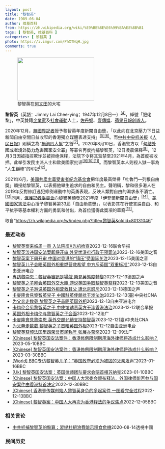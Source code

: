 ```yaml
---
layout: post
title: "黎智英"
date: 1989-06-04
author: 维基百科
from: https://zh.wikipedia.org/wiki/%E9%BB%8E%E6%99%BA%E8%8B%B1
tags: [ 黎智英, 维基百科 ]
categories: [ 黎智英 ]
photo: https://i.imgur.com/PhXTNqH.jpg
comments: true
---
```

<div class="mw-content-ltr mw-parser-output" lang="zh" dir="ltr"><div id="noteTA-97071178" class="noteTA"><div class="noteTA-group"><div data-noteta-group-source="module" data-noteta-group="IT"></div></div><div class="noteTA-local"><div data-noteta-code="zh:巧克力; zh-tw:巧克力; zh-hk:朱古力; zh-cn:巧克力;"></div><div data-noteta-code="zh-tw:黑道; zh-hk:黑社會; zh-cn:黑社会;"></div><div data-noteta-code="zh-tw:飯店; zh-hk:酒店; zh-cn:饭店;"></div><div data-noteta-code="zh-tw:伍佛維茲; zh-hk:沃夫維茲 ;zh-cn:沃尔福威茨;"></div></div></div>

<figure typeof="mw:File/Thumb"><a href="/wiki/File:Jimmy_Lai_Chee-ying_home_in_Ho_Man_Tin_20200418.png" class="mw-file-description"><img src="//upload.wikimedia.org/wikipedia/commons/thumb/9/9f/Jimmy_Lai_Chee-ying_home_in_Ho_Man_Tin_20200418.png/250px-Jimmy_Lai_Chee-ying_home_in_Ho_Man_Tin_20200418.png" decoding="async" width="250" height="140" class="mw-file-element" srcset="//upload.wikimedia.org/wikipedia/commons/thumb/9/9f/Jimmy_Lai_Chee-ying_home_in_Ho_Man_Tin_20200418.png/375px-Jimmy_Lai_Chee-ying_home_in_Ho_Man_Tin_20200418.png 1.5x, //upload.wikimedia.org/wikipedia/commons/thumb/9/9f/Jimmy_Lai_Chee-ying_home_in_Ho_Man_Tin_20200418.png/500px-Jimmy_Lai_Chee-ying_home_in_Ho_Man_Tin_20200418.png 2x" data-file-width="861" data-file-height="481"></a><figcaption>黎智英在<a href="/wiki/%E4%BD%95%E6%96%87%E7%94%B0" title="何文田">何文田</a>的大宅</figcaption></figure>
<p><b>黎智英</b>（英語：<span lang="en">Jimmy Lai Chee-ying</span>；1947年12月8日<span class="useeditintro" title="Template:BLP editintro">—</span>）<sup id="cite_ref-7" class="reference"><a href="#cite_note-7">[4]</a></sup>，綽號「肥佬黎」，中英雙籍<a href="/wiki/%E4%BC%81%E4%B8%9A%E5%AE%B6" title="企业家">企業家</a>及<a href="/wiki/%E7%A4%BE%E6%9C%83%E9%81%8B%E5%8B%95" title="社會運動">社會運動</a>人士，<a href="/wiki/%E4%BD%90%E4%B8%B9%E5%A5%B4" title="佐丹奴">佐丹奴</a>、<a href="/wiki/%E5%A3%B9%E5%82%B3%E5%AA%92" title="壹傳媒">壹傳媒</a>、<a href="/wiki/%E8%98%8B%E6%9E%9C%E6%97%A5%E5%A0%B1_(%E9%A6%99%E6%B8%AF)" title="蘋果日報 (香港)">蘋果日報</a><a href="/wiki/%E5%89%B5%E8%BE%A6%E4%BA%BA" class="mw-redirect" title="創辦人">創辦人</a>。
</p><p>2020年12月，<a href="/wiki/%E7%84%A1%E5%9C%8B%E7%95%8C%E8%A8%98%E8%80%85" class="mw-redirect" title="無國界記者">無國界記者</a>授予黎智英年度新聞自由獎，「以此向在北京壓力下日益新聞自由空間日益收窄的香港獨立媒體表達支持」<sup id="cite_ref-8" class="reference"><a href="#cite_note-8">[5]</a></sup><sup id="cite_ref-9" class="reference"><a href="#cite_note-9">[6]</a></sup>。而<a href="/wiki/%E4%B8%AD%E5%85%B1%E4%B8%AD%E5%A4%AE%E6%9C%BA%E5%85%B3%E6%8A%A5" title="中共中央机关报">中共中央机关报</a>《<a href="/wiki/%E4%BA%BA%E6%B0%91%E6%97%A5%E6%8A%A5" title="人民日报">人民日报</a>》則稱之為“<a href="/wiki/%E7%A5%B8%E6%B8%AF%E5%9B%9B%E4%BA%BA%E5%B8%AE" title="祸港四人帮">禍港四人幫</a>”之首<sup id="cite_ref-王平2019_10-0" class="reference"><a href="#cite_note-王平2019-10">[7]</a></sup>。2020年8月10日，香港警方以「<a href="/wiki/%E4%B8%AD%E8%8F%AF%E4%BA%BA%E6%B0%91%E5%85%B1%E5%92%8C%E5%9C%8B%E9%A6%99%E6%B8%AF%E7%89%B9%E5%88%A5%E8%A1%8C%E6%94%BF%E5%8D%80%E7%B6%AD%E8%AD%B7%E5%9C%8B%E5%AE%B6%E5%AE%89%E5%85%A8%E6%B3%95" title="中華人民共和國香港特別行政區維護國家安全法">勾結外國或者境外勢力危害國家安全罪</a>」等罪名再度拘捕黎智英，12日凌晨保釋<sup id="cite_ref-auto_11-0" class="reference"><a href="#cite_note-auto-11">[8]</a></sup>，12月3日因被指控欺诈並被拒绝保释，法院下令将其监禁至2021年4月，為首度被收押。此举引发民主派人士和歐美國家批评<sup id="cite_ref-12" class="reference"><a href="#cite_note-12">[9]</a></sup><sup id="cite_ref-13" class="reference"><a href="#cite_note-13">[10]</a></sup><sup id="cite_ref-over100_14-0" class="reference"><a href="#cite_note-over100-14">[11]</a></sup>。而黎智英本人则视入獄一事為“人生巔峰”的印記<sup id="cite_ref-15" class="reference"><a href="#cite_note-15">[12]</a></sup>。
</p><p>2021年6月，<a href="/wiki/%E5%85%B1%E7%94%A2%E4%B8%BB%E7%BE%A9%E5%8F%97%E9%9B%A3%E8%80%85%E7%B4%80%E5%BF%B5%E5%9F%BA%E9%87%91%E6%9C%83" title="共產主義受難者紀念基金會">美國共產主義受害者紀念基金會</a>把年度最高榮譽「杜魯門—列根自由獎」頒授給黎智英，以表揚他畢生追求的自由和民主。聲明稱，黎和很多港人在2019年反對修訂逃犯條例運動中的英勇表現，反映人類對自由的渴求永不消亡。<sup id="cite_ref-16" class="reference"><a href="#cite_note-16">[13]</a></sup>同月，<a href="/wiki/%E4%BF%9D%E8%AD%B7%E8%A8%98%E8%80%85%E5%A7%94%E5%93%A1%E6%9C%83" title="保護記者委員會">保護記者委員會</a>向黎智英頒發2021年度「伊菲爾新聞自由獎」<sup id="cite_ref-17" class="reference"><a href="#cite_note-17">[14]</a></sup>。<a href="/wiki/%E5%9C%8B%E5%AE%B6%E6%86%B2%E6%B3%95%E4%B8%AD%E5%BF%83" title="國家憲法中心">美國國家憲法中心</a>授予黎智英第33屆「自由勛章獎」，以表彰其在行使言論自由、和平抗爭等基本權利方面的勇氣和付出，為首位獲得此獎項的華裔<sup id="cite_ref-18" class="reference"><a href="#cite_note-18">[15]</a></sup>。
</p>
<meta property="mw:PageProp/toc">
</div><!--esi <esi:include src="/esitest-fa8a495983347898/content" /> --><noscript><img src="https://login.wikimedia.org/wiki/Special:CentralAutoLogin/start?type=1x1" alt="" width="1" height="1" style="border: none; position: absolute;"></noscript>
<div class="printfooter" data-nosnippet="">取自“<a dir="ltr" href="https://zh.wikipedia.org/w/index.php?title=黎智英&amp;oldid=80131046">https://zh.wikipedia.org/w/index.php?title=黎智英&amp;oldid=80131046</a>”</div><div id="recent-news"><h3>最近动态</h3><ul><li><a href="https://nodebe4.github.io/waimei/2023-12-16/%E9%BB%8E%E6%99%BA%E8%8B%B1%E6%A1%88%E6%9D%A5%E4%B8%B4%E5%91%A8%E4%B8%80%E5%AE%A1-%E5%85%A5%E6%B3%95%E9%99%A2%E9%A1%BBX%E5%85%89%E6%9C%BA%E6%A3%80%E6%9F%A5" title="黎智英案来临周一审 入法院须X光机检查—— 香港壹传媒创办人黎智英及《苹果日报》涉勾结外国势力案，下星期一（12月18日）移师至西九龙法院开审。香港保安局长邓炳强说，警方和司法机构已协调将检查进...">黎智英案来临周一审 入法院须X光机检查</a><time>2023-12-16</time><a class="tag">联合早报</a></li>
<li><a href="https://nodebe4.github.io/waimei/2023-12-16/%E9%BB%8E%E6%99%BA%E8%8B%B1%E6%B6%89%E8%BF%9D%E5%9B%BD%E5%AE%89%E6%B3%95%E6%A1%88%E5%8D%B3%E5%B0%86%E5%BC%80%E5%AE%A1-%E5%A4%96%E7%95%8C%E5%BF%A7%E6%B8%AF%E5%BA%9C%E8%A1%8C%E6%94%BF%E5%B9%B2%E9%A2%84%E5%8F%B8%E6%B3%95" title="黎智英涉违国安法案即将开审 外界忧港府行政干预司法—— Sat, 16 Dec 2023 10:06:08 GMT 资料照 - 香港著名媒体人士、前香港壹传媒创办人黎智英。 香港 —&nbsp; 香港《壹...">黎智英涉违国安法案即将开审 外界忧港府行政干预司法</a><time>2023-12-16</time><a class="tag">美国之音</a></li>
<li><a href="https://nodebe4.github.io/waimei/2023-12-15/%E9%BB%8E%E6%99%BA%E8%8B%B1%E6%A1%88%E4%B8%8B%E5%91%A8%E5%BC%80%E5%AE%A1-%E4%B8%AD%E5%9B%BD%E5%AF%B9%E9%A6%99%E6%B8%AF%E7%9A%84-%E9%95%87%E5%8E%8B-%E5%8F%97%E5%9B%BD%E9%99%85%E5%85%B3%E6%B3%A8" title="黎智英案下周开审 中国对香港的“镇压”受国际关注—— Fri, 15 Dec 2023 09:40:36 GMT 资料图片：香港壹传媒创办人黎智英。(美国之音 汤惠芸) 香港壹传媒集团创始人黎智...">黎智英案下周开审 中国对香港的“镇压”受国际关注</a><time>2023-12-15</time><a class="tag">美国之音</a></li>
<li><a href="https://nodebe4.github.io/waimei/2023-12-13/%E9%BB%8E%E6%99%BA%E8%8B%B1%E5%84%BF%E5%AD%90%E4%BC%9A%E6%99%A4%E8%8B%B1%E5%9B%BD%E5%A4%96%E7%9B%B8%E9%87%8D%E7%87%83%E8%90%A5%E6%95%91%E5%B8%8C%E6%9C%9B-%E4%B8%AD%E6%96%B9%E6%96%A5%E8%8B%B1%E5%9B%BD-%E5%8F%8C%E9%87%8D%E6%A0%87%E5%87%86" title="黎智英儿子会晤英国外相重燃营救希望 中方斥英国”双重标准”—— 卡梅伦和黎崇恩的会面结束后不久，英国外交部就在社交平台X上发布二人合照。 Foreign, Commonwealth &amp;a...">黎智英儿子会晤英国外相重燃营救希望 中方斥英国"双重标准"</a><time>2023-12-13</time><a class="tag">自由亚洲电台</a></li>
<li><a href="https://nodebe4.github.io/waimei/2023-12-13/%E5%B0%88%E8%A8%AA%E9%BB%8E%E5%B4%87%E6%81%A9-%E9%BB%8E%E6%99%BA%E8%8B%B1%E5%AF%A9%E8%A8%8A%E6%98%AF%E5%A0%B4%E6%88%B2-%E6%A8%82%E8%A6%8B%E8%8B%B1%E6%85%8B%E5%BA%A6%E8%BD%89%E8%AE%8A" title="專訪黎崇恩：黎智英審訊是場戲 樂見英態度轉變—— 2023-12-14T01:18:18.363Z 香港《蘋果日報》創辦人黎智英下週一將面臨審判。現年76歲的他，自2020年以來被拘留至今已3年...">專訪黎崇恩：黎智英審訊是場戲 樂見英態度轉變</a><time>2023-12-13</time><a class="tag">德国之声</a></li>
<li><a href="https://nodebe4.github.io/waimei/2023-12-13/%E9%BB%8E%E6%99%BA%E8%8B%B1%E4%B9%8B%E5%AD%90%E6%8B%9C%E4%BC%9A%E8%8B%B1%E5%9B%BD%E5%A4%96%E4%BA%A4%E5%A4%A7%E8%87%A3-%E6%B8%B8%E8%AF%B4%E8%8B%B1%E5%9B%BD%E4%BA%89%E5%8F%96%E9%BB%8E%E6%99%BA%E8%8B%B1%E8%8E%B7%E9%87%8A" title="黎智英之子拜会英国外交大臣 游说英国争取黎智英获释—— Wed, 13 Dec 2023 13:09:56 GMT 资料照：黎智英的儿子黎崇恩（Sebastien Lai）在日内瓦的联合国人权理...">黎智英之子拜会英国外交大臣 游说英国争取黎智英获释</a><time>2023-12-13</time><a class="tag">美国之音</a></li>
<li><a href="https://nodebe4.github.io/waimei/2023-12-13/%E9%BB%8E%E6%99%BA%E8%8B%B1%E4%B9%8B%E5%AD%90%E6%B8%B8%E8%AF%B4%E8%8B%B1%E5%9B%BD%E5%A4%96%E7%9B%B8%E8%90%A5%E6%95%91%E5%85%B6%E7%88%B6-%E9%81%AD%E5%8C%97%E4%BA%AC%E6%80%92%E6%96%A5" title="黎智英之子游说英国外相营救其父 遭北京怒斥—— 2023-12-13T10:36:04.142Z 图为黎智英之子黎崇恩 （德国之声中文网）香港《苹果日报》创办人黎智英下周将面临拖延已久的审判，罪...">黎智英之子游说英国外相营救其父 遭北京怒斥</a><time>2023-12-13</time><a class="tag">德国之声</a></li>
<li><a href="https://nodebe4.github.io/waimei/2023-12-13/%E5%8D%A1%E9%BA%A5%E9%9A%86%E6%9C%83%E8%A6%8B%E9%BB%8E%E6%99%BA%E8%8B%B1%E5%85%92%E5%AD%90-%E4%B8%AD%E5%9C%8B%E9%A7%90%E8%8B%B1%E4%BD%BF%E9%A4%A8%E6%89%B9%E5%B9%B2%E6%B6%89%E6%B3%95%E6%B2%BB" title="卡麥隆會見黎智英兒子 中國駐英使館批干涉法治—— （中央社台北13日電）英國外相卡麥隆（David Cameron）12日會見壹傳媒集團創辦人黎智英的兒子黎崇恩後，中國駐英國大使館隨即發文批英方...">卡麥隆會見黎智英兒子 中國駐英使館批干涉法治</a><time>2023-12-13</time><a class="tag">(臺)中央社CNA</a></li>
<li><a href="https://nodebe4.github.io/waimei/2023-12-13/%E4%B8%BA%E7%88%B6%E5%A5%94%E8%B5%B0%E6%95%B0%E8%BD%BD-%E9%BB%8E%E6%99%BA%E8%8B%B1%E4%B9%8B%E5%AD%90%E9%A6%96%E6%99%A4%E8%8B%B1%E5%9B%BD%E5%A4%96%E7%9B%B8" title="为父奔走数载 黎智英之子首晤英国外相—— 黎智英儿子黎崇恩周一（11日）接受本台专访 记者石头摄 香港传媒大亨黎智英被控触犯《港区国安法》的案件将于下周一（18日）开庭。他的儿子黎崇恩周二（12...">为父奔走数载 黎智英之子首晤英国外相</a><time>2023-12-13</time><a class="tag">自由亚洲电台</a></li>
<li><a href="https://nodebe4.github.io/waimei/2023-12-12/%E5%8D%A1%E6%A2%85%E4%BC%A6%E4%BC%9A%E8%A7%81%E9%BB%8E%E6%99%BA%E8%8B%B1%E4%B9%8B%E5%AD%90-%E4%B8%AD%E4%BD%BF%E9%A6%86%E8%B0%B4%E8%B4%A3%E8%8B%B1%E6%96%B9%E5%B9%B2%E6%B6%89%E9%A6%99%E6%B8%AF%E6%B3%95%E6%B2%BB" title="卡梅伦会见黎智英之子 中使馆谴责英方干涉香港法治—— 英国外交部长卡梅伦会见壹传媒创办人黎智英之子黎崇恩，并称英方反对香港国安法，将继续支持黎智英等港人，中国驻英国大使馆为此对英方干涉中国香港特...">卡梅伦会见黎智英之子 中使馆谴责英方干涉香港法治</a><time>2023-12-12</time><a class="tag">联合早报</a></li>
<li><a href="https://nodebe4.github.io/waimei/2023-12-12/%E8%8B%B1%E5%9B%BD%E5%A4%96%E7%9B%B8%E5%8D%A1%E6%A2%85%E4%BC%A6%E4%B8%8E%E9%BB%8E%E6%99%BA%E8%8B%B1%E4%B9%8B%E5%AD%90%E4%BC%9A%E9%9D%A2" title="英国外相卡梅伦与黎智英之子会面—— 13/12/2023 - 00:52 英国外相卡梅伦12日会见了正在为营救父亲黎智英而奔走的黎崇恩。根据英国外交部的文稿，外相此举是为了听取黎崇恩对父亲被囚禁...">英国外相卡梅伦与黎智英之子会面</a><time>2023-12-12</time><a class="tag">法广</a></li>
<li><a href="https://nodebe4.github.io/waimei/2023-12-12/%E5%8D%A1%E9%BA%A5%E9%9A%86%E6%9C%83%E8%A6%8B%E9%BB%8E%E5%B4%87%E6%81%A9-%E8%8B%B1%E5%A4%96%E4%BA%A4%E9%83%A8%E5%85%81%E7%BA%8C%E6%94%AF%E6%8C%81%E9%BB%8E%E6%99%BA%E8%8B%B1" title="卡麥隆會見黎崇恩 英外交部允續支持黎智英—— 英國外交大臣卡麥隆（右）12日接見壹傳媒集團創辦人黎智英的兒子黎崇恩（左），聆聽黎崇恩對黎智英處境的關切。（英國外交部提供）中央社記者陳韻聿倫敦傳真...">卡麥隆會見黎崇恩 英外交部允續支持黎智英</a><time>2023-12-12</time><a class="tag">(臺)中央社CNA</a></li>
<li><a href="https://nodebe4.github.io/waimei/2023-12-12/%E4%B8%BA%E7%88%B6%E5%A5%94%E8%B5%B0%E6%95%B0%E8%BD%BD-%E9%BB%8E%E6%99%BA%E8%8B%B1%E4%B9%8B%E5%AD%90%E9%A6%96%E6%99%A4%E8%8B%B1%E5%9B%BD%E5%A4%96%E7%9B%B8" title="为父奔走数载 黎智英之子首晤英国外相—— 黎智英儿子黎崇恩周一（11日）接受本台专访 记者石头摄 香港传媒大亨黎智英被控触犯《港区国安法》的案件将于下周一（18日）开庭。他的儿子黎崇恩周二（12...">为父奔走数载 黎智英之子首晤英国外相</a><time>2023-12-12</time><a class="tag">自由亚洲电台</a></li>
<li><a href="https://nodebe4.github.io/waimei/2023-12-09/%E9%BB%8E%E6%99%BA%E8%8B%B1%E8%8E%B7%E9%A2%81%E6%B3%95%E5%9B%BD%E9%87%8C%E6%98%82%E8%8D%A3%E8%AA%89%E5%B8%82%E6%B0%91%E7%A7%B0%E5%8F%B7-%E5%BC%A0%E5%B1%95%E4%BA%A6%E8%8E%B7%E5%A5%96" title="黎智英获颁法国里昂荣誉市民称号 张展亦获奖—— 09/12/2023 - 15:27 自 2020 年 12 月起被拘押的香港独立报纸《苹果日报》创始人黎智英于 2023 年 12 月 9 日获...">黎智英获颁法国里昂荣誉市民称号 张展亦获奖</a><time>2023-12-09</time><a class="tag">法广</a></li>
<li><a href="https://nodebe4.github.io/waimei/2023-05-10/Chinese-%E9%BB%8E%E6%99%BA%E8%8B%B1%E5%9B%BD%E5%AE%89%E6%B3%95%E6%A1%88%E4%BB%B6-%E9%A6%99%E6%B8%AF%E4%BF%AE%E4%BE%8B%E9%99%90%E5%88%B6%E8%81%98%E7%94%A8%E6%B5%B7%E5%A4%96%E5%BE%8B%E5%B8%88%E5%B0%86%E9%80%A0%E6%88%90%E4%BB%80%E4%B9%88%E5%BD%B1%E5%93%8D" title="[Chinese] 黎智英国安法案件：香港修例限制聘用海外律师将造成什么影响？—— 黎智英国安法案件：香港修例限制聘用海外律师将造成什么影响？ 2023年3月31日 最近更新： 2023年5月1...">[Chinese] 黎智英国安法案件：香港修例限制聘用海外律师将造成什么影响？</a><time>2023-05-10</time><a class="tag">BBC</a></li>
<li><a href="https://nodebe4.github.io/waimei/2023-03-30/Chinese-%E9%BB%8E%E6%99%BA%E8%8B%B1%E5%9B%BD%E5%AE%89%E6%B3%95%E6%A1%88%E4%BB%B6-%E9%A6%99%E6%B8%AF%E4%BF%AE%E4%BE%8B%E9%99%90%E5%88%B6%E8%81%98%E7%94%A8%E6%B5%B7%E5%A4%96%E5%BE%8B%E5%B8%88%E5%B0%86%E9%80%A0%E6%88%90%E4%BB%80%E4%B9%88%E5%BD%B1%E5%93%8D" title="[Chinese] 黎智英国安法案件：香港修例限制聘用海外律师将造成什么影响？—— 黎智英国安法案件：香港修例限制聘用海外律师将造成什么影响？ 2023年3月31日 图像来源，Reuters 图...">[Chinese] 黎智英国安法案件：香港修例限制聘用海外律师将造成什么影响？</a><time>2023-03-30</time><a class="tag">BBC</a></li>
<li><a href="https://nodebe4.github.io/waimei/2023-01-16/World-BBC%E4%B8%93%E8%AE%BF%E9%BB%8E%E6%99%BA%E8%8B%B1%E5%84%BF%E5%AD%90-%E8%8B%B1%E5%9B%BD%E6%94%BF%E5%BA%9C%E5%BF%85%E9%A1%BB%E4%B8%BA%E8%A2%AB%E5%9B%9A%E7%9A%84%E7%88%B6%E4%BA%B2%E5%8F%91%E5%A3%B0" title="[World] BBC专访黎智英儿子：“英国政府必须为被囚的父亲发声”—— BBC专访黎智英儿子：“英国政府必须为被囚的父亲发声” 你的器材不支持播放多媒体材料 BBC专访黎智英儿子：“英国政府...">[World] BBC专访黎智英儿子：“英国政府必须为被囚的父亲发声”</a><time>2023-01-16</time><a class="tag">BBC</a></li>
<li><a href="https://nodebe4.github.io/waimei/2023-01-10/Uk-%E9%BB%8E%E6%99%BA%E8%8B%B1%E5%9B%BD%E5%AE%89%E6%B3%95%E6%A1%88-%E8%8B%B1%E5%9B%BD%E5%BE%8B%E5%B8%88%E5%9B%A2%E9%98%9F%E8%A6%81%E6%B1%82%E4%BC%9A%E6%99%A4%E9%A6%96%E7%9B%B8%E8%8B%8F%E7%BA%B3%E5%85%8B" title="[Uk] 黎智英国安法案：英国律师团队要求会晤首相苏纳克—— 黎智英国安法案：英国律师团队要求会晤首相苏纳克 丹尼（Danny Vincent） BBC记者　香港报道 2023年1月10日 图像...">[Uk] 黎智英国安法案：英国律师团队要求会晤首相苏纳克</a><time>2023-01-10</time><a class="tag">BBC</a></li>
<li><a href="https://nodebe4.github.io/waimei/2022-12-30/Chinese-%E9%BB%8E%E6%99%BA%E8%8B%B1%E5%9B%BD%E5%AE%89%E6%B3%95%E6%A1%88-%E4%B8%AD%E5%9B%BD%E4%BA%BA%E5%A4%A7%E5%B8%B8%E5%A7%94%E4%BC%9A%E9%A2%81%E5%B8%83%E9%87%8A%E6%B3%95-%E5%A4%96%E5%9B%BD%E5%BE%8B%E5%B8%88%E8%83%BD%E5%90%A6%E5%8F%82%E4%B8%8E%E5%9B%BD%E5%AE%89%E6%A1%88%E4%BB%B6%E7%94%B1%E9%A6%99%E6%B8%AF%E7%89%B9%E9%A6%96%E5%86%B3%E5%AE%9A" title="[Chinese] 黎智英国安法案：中国人大常委会颁布释法，外国律师能否参与国安案件由香港特首决定—— 黎智英国安法案：中国人大常委会颁布释法，外国律师能否参与国安案件由香港特首决定 2022年...">[Chinese] 黎智英国安法案：中国人大常委会颁布释法，外国律师能否参与国安案件由香港特首决定</a><time>2022-12-30</time><a class="tag">BBC</a></li>
<li><a href="https://nodebe4.github.io/waimei/2022-12-13/Chinese-%E9%A6%99%E6%B8%AF%E5%A3%B9%E4%BC%A0%E5%AA%92%E5%88%9B%E5%A7%8B%E4%BA%BA%E9%BB%8E%E6%99%BA%E8%8B%B1%E8%BA%AB%E8%B4%9F%E7%9A%84%E5%A4%9A%E8%B5%B7%E6%A1%88%E4%BB%B6-%E4%B8%80%E5%9B%BE%E7%9C%8B%E5%AE%8C%E5%85%A8%E8%BF%87%E7%A8%8B" title="[Chinese] 香港壹传媒创始人黎智英身负的多起案件 一图看完全过程—— 香港壹传媒创始人黎智英身负的多起案件 一图看完全过程 2022年12月10日 最近更新： 2022年12月13日 图...">[Chinese] 香港壹传媒创始人黎智英身负的多起案件 一图看完全过程</a><time>2022-12-13</time><a class="tag">BBC</a></li>
<li><a href="https://nodebe4.github.io/waimei/2022-12-05/Chinese-%E9%BB%8E%E6%99%BA%E8%8B%B1%E6%A1%88-%E4%B8%AD%E5%9B%BD%E4%BA%BA%E5%A4%A7%E5%86%8D%E6%AC%A1%E4%B8%BA%E9%A6%99%E6%B8%AF%E9%87%8A%E6%B3%95%E7%9A%84%E4%BA%89%E8%AE%AE%E7%84%A6%E7%82%B9" title="[Chinese] 黎智英案：中国人大再次为香港释法的争议焦点—— 黎智英案：中国人大再次为香港释法的争议焦点 2022年12月6日 图像来源，EPA 图像加注文字， 黎智英自2020年底起被收...">[Chinese] 黎智英案：中国人大再次为香港释法的争议焦点</a><time>2022-12-05</time><a class="tag">BBC</a></li>
</ul></div><div id="open-opinion"><h3>相关言论</h3><ul><li><a href="https://nodebe4.github.io/opinion/2020-08-14/%E4%B8%AD%E5%85%B1%E6%8A%93%E6%8D%95%E9%BB%8E%E6%99%BA%E8%8B%B1%E7%9A%84%E7%9B%A4%E7%AE%97-%E7%BF%92%E6%8F%90%E6%9D%9C%E7%B5%95%E6%B5%AA%E8%B2%BB%E6%9A%97%E7%A4%BA%E7%B3%A7%E9%A3%9F%E5%8D%B1%E6%A9%9F/" title="透視中國">中共抓捕黎智英的盤算；習提杜絕浪費暗示糧食危機</a><time>2020-08-14</time><a class="tag">透視中國</a></li>
</ul></div><div id="mjls-record"><h3>民间历史</h3><ul></ul></div>